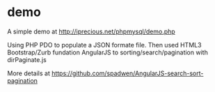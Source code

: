# demo
A simple demo at http://iprecious.net/phpmysql/demo.php

Using PHP PDO to populate a JSON formate file. 
Then used HTML3 Bootstrap/Zurb fundation AngularJS to sorting/search/pagination with dirPaginate.js

More details at https://github.com/spadwen/AngularJS-search-sort-pagination
